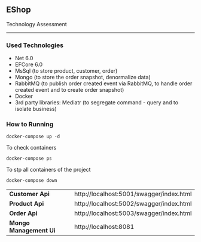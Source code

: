 ## EShop

Technology Assessment

---

### Used Technologies

*   Net 6.0
*   EFCore 6.0
*   MsSql (to store product, customer, order)
*   Mongo (to store the order snapshot, denormalize data)
*   RabbitMQ (to publish order created event via RabbitMQ, to handle order created event and to create order snapshot)
*   Docker
*   3rd party libraries: Mediatr (to segregate command - query and to isolate business)

### How to Running

```plaintext
docker-compose up -d
```

To check containers

```plaintext
docker-compose ps
```

To stp all containers of the project

```plaintext
docker-compose down
```

<table><tbody><tr><td><strong>Customer Api</strong></td><td>http://localhost:5001/swagger/index.html</td></tr><tr><td><strong>Product Api</strong></td><td>http://localhost:5002/swagger/index.html</td></tr><tr><td><strong>Order Api</strong></td><td>http://localhost:5003/swagger/index.html</td></tr><tr><td><strong>Mongo Management Ui</strong></td><td>http://localhost:8081</td></tr></tbody></table>
